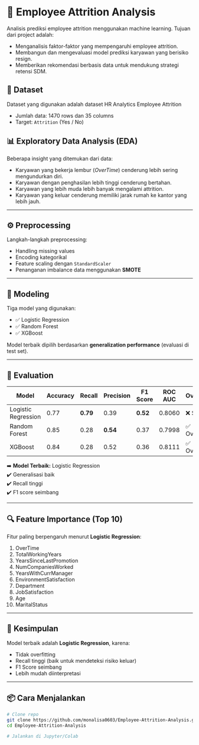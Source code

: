 # 🧠 Employee Attrition Analysis

Analisis prediksi employee attrition menggunakan machine learning. 
Tujuan dari project adalah:
- Menganalisis faktor-faktor yang mempengaruhi employee attrition.
- Membangun dan mengevaluasi model prediksi karyawan yang berisiko resign.
- Memberikan rekomendasi berbasis data untuk mendukung strategi retensi SDM.

## 📂 Dataset

Dataset yang digunakan adalah dataset HR Analytics Employee Attrition

- Jumlah data: 1470 rows dan 35 columns
- Target: `Attrition` (Yes / No)

## 📊 Exploratory Data Analysis (EDA)

Beberapa insight yang ditemukan dari data:
- Karyawan yang bekerja lembur (*OverTime*) cenderung lebih sering mengundurkan diri.
- Karyawan dengan penghasilan lebih tinggi cenderung bertahan.
- Karyawan yang lebih muda lebih banyak mengalami attrition.
- Karyawan yang keluar cenderung memiliki jarak rumah ke kantor yang lebih jauh.
  
---

## ⚙️ Preprocessing

Langkah-langkah preprocessing:
- Handling missing values
- Encoding kategorikal
- Feature scaling dengan `StandardScaler`
- Penanganan imbalance data menggunakan **SMOTE**

---

## 🤖 Modeling

Tiga model yang digunakan:
- ✅ Logistic Regression
- ✅ Random Forest
- ✅ XGBoost

Model terbaik dipilih berdasarkan **generalization performance** (evaluasi di test set).

---

## 🧪 Evaluation

| Model              | Accuracy | Recall | Precision | F1 Score | ROC AUC | Overfitting |
|-------------------|----------|--------|-----------|----------|---------|-------------|
| Logistic Regression | 0.77     | **0.79** | 0.39      | **0.52** | 0.8060  | ❌ Stabil    |
| Random Forest      | 0.85     | 0.28   | **0.54**  | 0.37     | 0.7998  | ✅ Overfitting |
| XGBoost            | 0.84     | 0.28   | 0.52      | 0.36     | 0.8111  | ✅ Overfitting |

➡️ **Model Terbaik:** Logistic Regression  
✔️ Generalisasi baik  
✔️ Recall tinggi  
✔️ F1 score seimbang

---

## 🔍 Feature Importance (Top 10)

Fitur paling berpengaruh menurut **Logistic Regression**:
1. OverTime
2. TotalWorkingYears
3. YearsSinceLastPromotion
4. NumCompaniesWorked
5. YearsWithCurrManager
6. EnvironmentSatisfaction
7. Department
8. JobSatisfaction
9. Age
10. MaritalStatus

---

## 🚀 Kesimpulan

Model terbaik adalah **Logistic Regression**, karena:
- Tidak overfitting
- Recall tinggi (baik untuk mendeteksi risiko keluar)
- F1 Score seimbang
- Lebih mudah diinterpretasi

---

## 📦 Cara Menjalankan

```bash
# Clone repo
git clone https://github.com/monalisa0603/Employee-Attrition-Analysis.git
cd Employee-Attrition-Analysis

# Jalankan di Jupyter/Colab
